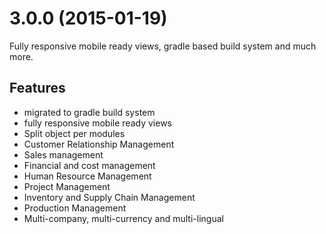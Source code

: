 # 3.0.0 (2015-01-19)

Fully responsive mobile ready views, gradle based build system and much more.

## Features

- migrated to gradle build system
- fully responsive mobile ready views
- Split object per modules
- Customer Relationship Management
- Sales management
- Financial and cost management
- Human Resource Management
- Project Management
- Inventory and Supply Chain Management
- Production Management
- Multi-company, multi-currency and multi-lingual
